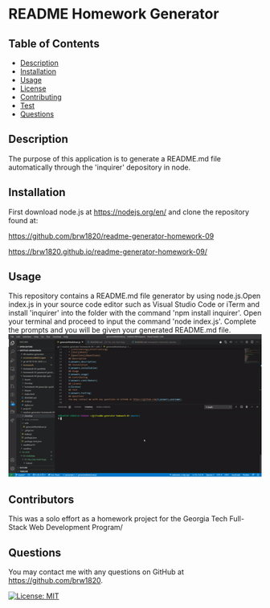 
  # README Homework Generator
  ## Table of Contents
  * [Description](#description)
  * [Installation](#installation)
  * [Usage](#usage)
  * [License](#license)
  * [Contributing](#contributing)
  * [Test](#test)
  * [Questions](#questions)
  ## Description
  The purpose of this application is to generate a README.md file automatically through the 'inquirer' depository in node.
  ## Installation
  First download node.js at https://nodejs.org/en/ and clone the repository found at:

  https://github.com/brw1820/readme-generator-homework-09

  https://brw1820.github.io/readme-generator-homework-09/
  
  ## Usage
  This repository contains a README.md file generator by using node.js.Open index.js in your source code editor such as Visual Studio Code or iTerm and install 'inquirer' into the folder with the command 'npm install inquirer'.  Open your terminal and proceed to input the command 'node index.js'.  Complete the prompts and you will be given your generated README.md file.
  ![GIF of README Generator](./Assets/ezgif-6-6448bc24869b.gif)

  ## Contributors
  This was a solo effort as a homework project for the Georgia Tech Full-Stack Web Development Program/

  ## Questions
  You may contact me with any questions on GitHub at https://github.com/brw1820.

  [![License: MIT](https://img.shields.io/badge/License-MIT-yellow.svg)](https://opensource.org/licenses/MIT)
